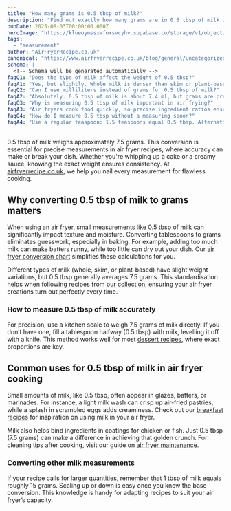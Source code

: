 ```yaml
---
title: "How many grams is 0.5 tbsp of milk?"
description: "Find out exactly how many grams are in 0.5 tbsp of milk with our easy conversion guide – perfect for air fryer recipes!"
pubDate: 2025-08-03T00:00:00.000Z
heroImage: "https://klueoymssxwfnxsvcyhv.supabase.co/storage/v1/object/public/Shmucket/how-many-grams-is-0-5-tbsp-of-milk.webp"
tags:
  - "measurement"
author: "AirFryerRecipe.co.uk"
canonical: "https://www.airfryerrecipe.co.uk/blog/general/uncategorized/how-many-grams-is-0-5-tbsp-of-milk"
schema: |
  <!-- Schema will be generated automatically -->
faqQ1: "Does the type of milk affect the weight of 0.5 tbsp?"
faqA1: "Yes, but slightly. Whole milk is denser than skim or plant-based alternatives, but the difference is minimal. For most recipes, 0.5 tbsp of any milk type will weigh close to 7.5 grams."
faqQ2: "Can I use milliliters instead of grams for 0.5 tbsp of milk?"
faqA2: "Absolutely. 0.5 tbsp of milk is about 7.4 ml, but grams are preferred for baking accuracy. Milliliters measure volume, while grams measure weight, which is more consistent for air fryer recipes."
faqQ3: "Why is measuring 0.5 tbsp of milk important in air frying?"
faqA3: "Air fryers cook food quickly, so precise ingredient ratios ensure even cooking and texture. Too much or too little milk can alter moisture levels, affecting crisping or browning."
faqQ4: "How do I measure 0.5 tbsp without a measuring spoon?"
faqA4: "Use a regular teaspoon: 1.5 teaspoons equal 0.5 tbsp. Alternatively, estimate half of a standard tablespoon (fill it halfway). For best results, a kitchen scale is ideal."
---
```

<p>0.5 tbsp of milk weighs approximately 7.5 grams. This conversion is essential for precise measurements in air fryer recipes, where accuracy can make or break your dish. Whether you're whipping up a cake or a creamy sauce, knowing the exact weight ensures consistency. At <a href=https://www.airfryerrecipe.co.uk/>airfryerrecipe.co.uk</a>, we help you nail every measurement for flawless cooking.</p>  

<h2>Why converting 0.5 tbsp of milk to grams matters</h2>  
<p>When using an air fryer, small measurements like 0.5 tbsp of milk can significantly impact texture and moisture. Converting tablespoons to grams eliminates guesswork, especially in baking. For example, adding too much milk can make batters runny, while too little can dry out your dish. Our <a href=https://www.airfryerrecipe.co.uk/air-fryer-conversion-chart>air fryer conversion chart</a> simplifies these calculations for you.</p>  

<p>Different types of milk (whole, skim, or plant-based) have slight weight variations, but 0.5 tbsp generally averages 7.5 grams. This standardisation helps when following recipes from <a href=https://www.airfryerrecipe.co.uk/recipes>our collection</a>, ensuring your air fryer creations turn out perfectly every time.</p>  

<h3>How to measure 0.5 tbsp of milk accurately</h3>  
<p>For precision, use a kitchen scale to weigh 7.5 grams of milk directly. If you don’t have one, fill a tablespoon halfway (0.5 tbsp) with milk, levelling it off with a knife. This method works well for most <a href=https://www.airfryerrecipe.co.uk/recipe-category/dessert>dessert recipes</a>, where exact proportions are key.</p>  

<h2>Common uses for 0.5 tbsp of milk in air fryer cooking</h2>  
<p>Small amounts of milk, like 0.5 tbsp, often appear in glazes, batters, or marinades. For instance, a light milk wash can crisp up air-fried pastries, while a splash in scrambled eggs adds creaminess. Check out our <a href=https://www.airfryerrecipe.co.uk/recipe-category/breakfast>breakfast recipes</a> for inspiration on using milk in your air fryer.</p>  

<p>Milk also helps bind ingredients in coatings for chicken or fish. Just 0.5 tbsp (7.5 grams) can make a difference in achieving that golden crunch. For cleaning tips after cooking, visit our guide on <a href=https://www.airfryerrecipe.co.uk/air-fryer-cleaner>air fryer maintenance</a>.</p>  

<h3>Converting other milk measurements</h3>  
<p>If your recipe calls for larger quantities, remember that 1 tbsp of milk equals roughly 15 grams. Scaling up or down is easy once you know the base conversion. This knowledge is handy for adapting recipes to suit your air fryer’s capacity.</p>
